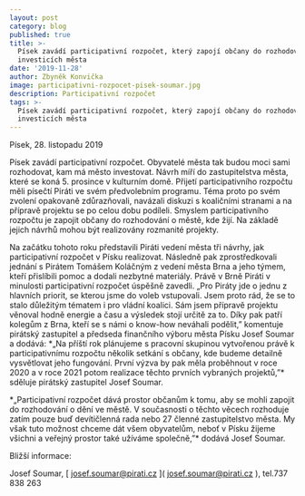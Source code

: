 ```yaml
---
layout: post
category: blog
published: true
title: >-
  Písek zavádí participativní rozpočet, který zapojí občany do rozhodování o
  investicích města 
date: '2019-11-28'
author: Zbyněk Konvička
image: participativni-rozpocet-pisek-soumar.jpg
description: Participativní rozpočet
tags: >-
  Písek zavádí participativní rozpočet, který zapojí občany do rozhodování o
  investicích města
---
```

Písek, 28. listopadu 2019 

Písek zavádí participativní rozpočet. Obyvatelé města tak budou moci sami rozhodovat, kam má město investovat. Návrh míří do  zastupitelstva města, které se koná 5. prosince v kulturním domě. Přijetí participativního rozpočtu měli písečtí Piráti ve svém předvolebním programu. Téma proto po svém zvolení opakovaně zdůrazňovali, navázali diskuzi s koaličními stranami a na přípravě projektu se po celou dobu podíleli. Smyslem participativního rozpočtu je zapojit občany do rozhodování o městě, kde žijí. Na základě jejich návrhů mohou být realizovány rozmanité projekty.

Na začátku tohoto roku představili Piráti vedení města tři návrhy, jak participativní rozpočet v Písku realizovat. Následně pak zprostředkovali jednání s Pirátem Tomášem Koláčným z vedení města Brna a jeho týmem, kteří přislíbili pomoc a dodali nezbytné materiály. Právě v Brně Piráti v minulosti participativní rozpočet úspěšně zavedli. „Pro Piráty jde o jednu z hlavních priorit, se kterou jsme do voleb vstupovali. Jsem proto rád, že se to stalo důležitým tématem i pro vládní koalici. Sám jsem přípravě projektu věnoval hodně energie a času a výsledek stojí určitě za to. Díky pak patří kolegům z Brna, kteří se s námi o know-how neváhali podělit,” komentuje pirátský zastupitel a předseda finančního výboru města Písku Josef Soumar a dodává: \*„Na příští rok plánujeme s pracovní skupinou vytvořenou právě k participativnímu rozpočtu několik setkání s občany, kde budeme detailně vysvětlovat jeho fungování. První výzva by pak měla proběhnout v roce 2020 a v roce 2021 potom realizace těchto prvních vybraných projektů,”\* sděluje pirátský zastupitel Josef Soumar.

\*„Participativní rozpočet dává prostor občanům k tomu, aby se mohli zapojit do rozhodování o dění ve městě. V současnosti o těchto věcech rozhoduje zatím pouze buď devítičlenná rada nebo 27 členné zastupitelstvo města. My však tuto možnost chceme dát všem obyvatelům, neboť v Písku žijeme všichni a veřejný prostor také užíváme společně,”\* dodává Josef Soumar.

Bližší informace: 

Josef Soumar, \[ josef.soumar@pirati.cz ]( josef.soumar@pirati.cz ), tel.737 838 263
